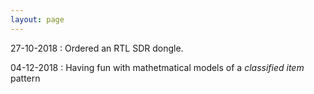 ```yaml
---
layout: page
---
```


27-10-2018 : Ordered an RTL SDR dongle. 

04-12-2018 : Having fun with mathetmatical models of a *classified item* pattern

